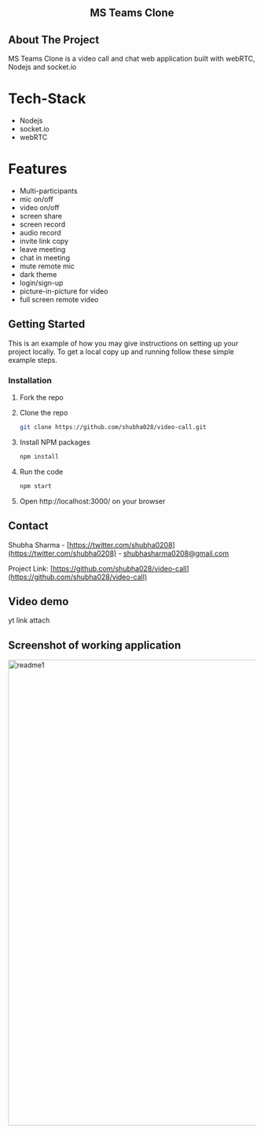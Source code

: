  <h2 align="center">MS Teams Clone</h2>


<!-- ABOUT THE PROJECT -->
## About The Project
MS Teams Clone is a  video call and chat web application built with webRTC, Nodejs and socket.io


# Tech-Stack
<ul>
  <li>Nodejs</li> <li>socket.io</li>  <li>webRTC</li>
  </ul>


# Features
<ul>
  <li>Multi-participants</li>
  <li>mic on/off<br /></li>
<li>video on/off<br /></li>
<li>screen share<br /></li>
<li>screen record<br /></li>
<li>audio record<br /></li>
<li>invite link copy<br /></li>
<li>leave meeting<br /></li>
<li>chat in meeting<br /></li>
<li>mute remote mic<br /></li>
<li>dark theme<br /></li>
<li>login/sign-up<br /></li>
<li>picture-in-picture for video<br /></li>
<li>full screen remote video<br /></li>
</ul>


<!-- GETTING STARTED -->
## Getting Started

This is an example of how you may give instructions on setting up your project locally.
To get a local copy up and running follow these simple example steps.


### Installation
1. Fork the repo<br />

2. Clone the repo<br />
   ```sh
   git clone https://github.com/shubha028/video-call.git
   ```
3. Install NPM packages<br />
   ```sh
   npm install
   ```
4. Run the code<br />
    ```sh
   npm start
   ```
5. Open http://localhost:3000/ on your browser<br />   


<!-- CONTACT -->
## Contact

Shubha Sharma - [https://twitter.com/shubha0208](https://twitter.com/shubha0208) - shubhasharma0208@gmail.com

Project Link: [https://github.com/shubha028/video-call](https://github.com/shubha028/video-call)


## Video demo
yt link attach
  
## Screenshot of working application
<img width="947" alt="readme1" src="https://user-images.githubusercontent.com/56934420/125278865-de278780-e330-11eb-82de-e2f29f86ba5d.PNG">
